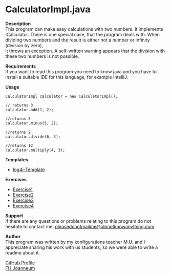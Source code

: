 # CalculatorImpl.java

**Description**\
This program can make easy calculations with two numbers.
It implements ICalculator.
There is one special case, that the program deals with: When dividing two numbers and the result is either not a number or infinity (division by zero),\
it throws an exception. A self-written warning appears that the division with these two numbers is not possible.

**Requirements**\
If you want to read this program you need to know java and you have to install a suitable IDE for this language, for example IntelliJ.

**Usage**
```
CalculatorImpl calculator = new CalculatorImpl();

// returns 3
calculator.add(1, 2);

//returns 3
calculator.minus(5, 2);

//returns 2
calculator.divide(6, 3);

//returns 12
calculator.multiply(4, 3);
```

**Templates**
- [log4j-Template](src/main/resources/log4j2.xml.template)

**Exercises**
- [Exercise1](exercise1.md)
- [Exercise2](exercise2.md)
- [Exercise3](exercise3.md)
- [Exercise4](exercise4.md)

**Support**\
If there are any questions or problems relating to this program do not hesitate to contact me.
pleasedonotmailme@idonotknowanything.com

**Author**\
This program was written by my konfigurations teacher M.U. and I appreciate sharing his work with us students, so we were able to write a readme about it.

[GitHub Profile](https://github.com/TabeaStre)\
[FH Joanneum](https://www.fh-joanneum.at/)